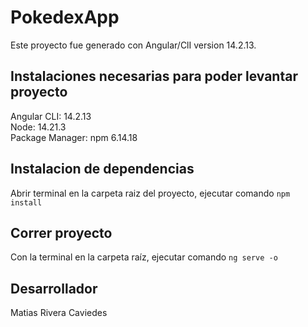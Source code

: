 # PokedexApp

Este proyecto fue generado con Angular/ClI version 14.2.13.

## Instalaciones necesarias para poder levantar proyecto

Angular CLI: 14.2.13 <br>
Node: 14.21.3 <br>
Package Manager: npm 6.14.18 <br>

## Instalacion de dependencias

Abrir terminal en la carpeta raiz del proyecto, ejecutar comando `npm install` 


## Correr proyecto

Con la terminal en la carpeta raíz, ejecutar comando `ng serve -o` 

## Desarrollador

Matias Rivera Caviedes

